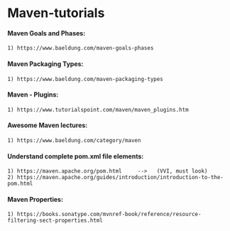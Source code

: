 # Maven-tutorials

#### Maven Goals and Phases:
    1) https://www.baeldung.com/maven-goals-phases

#### Maven Packaging Types:
    1) https://www.baeldung.com/maven-packaging-types

#### Maven - Plugins:
    1) https://www.tutorialspoint.com/maven/maven_plugins.htm

#### Awesome Maven lectures:
    1) https://www.baeldung.com/category/maven

#### Understand complete pom.xml file elements:
    1) https://maven.apache.org/pom.html     -->   (VVI, must look)
    2) https://maven.apache.org/guides/introduction/introduction-to-the-pom.html

#### Maven Properties:
    1) https://books.sonatype.com/mvnref-book/reference/resource-filtering-sect-properties.html

